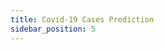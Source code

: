 ```yaml
---
title: Covid-19 Cases Prediction
sidebar_position: 5
---
```


<!--
This project is a simple ML model that provide an accurate prediction of epidemics, which is essential for obtaining information on the likely spread and consequences of infectious diseases.

We will predict the state of Covid-19 cases for the next 30 days _(for the dataset we are working with)_.

## 1. Collecting Data

Let's download this two datasets:

- [1st Dataset](https://www.kaggle.com/andradaolteanu/country-mapping-iso-continent-region/download)
- [2nd Dataset](https://www.kaggle.com/antgoldbloom/covid19-data-from-john-hopkins-university/download)

![image](https://user-images.githubusercontent.com/72823374/185769110-f7ccb860-d956-4867-afc8-a292528ecadc.png)

Let's create two dataframes:

```python title="main.py"
import pandas as pd

df0 = pd.read_csv("../input/covid19-data-from-john-hopkins-university/CONVENIENT_global_confirmed_cases.csv")
df1 = pd.read_csv("../input/covid19-data-from-john-hopkins-university/CONVENIENT_global_deaths.csv")
```

Let's see how they look like:

```python title="main.py"
df0.head()
```

![image](https://user-images.githubusercontent.com/72823374/185769154-92f94c2c-8a97-4669-9bdd-f54a209023b2.png)

```python title="main.py"
df1.head()
```

![image](https://user-images.githubusercontent.com/72823374/185769169-dddb6213-ef37-4738-88cf-a61c7421f4a3.png)

## 2. Data Preparation

We will combine our two dataframes to create our own dataset.

```python title="main.py"
world_df = pd.DataFrame({"Country":[], "Cases":[]})
world_df["Country"] = df0.iloc[:,1:].columns
cases = []
for i in world["Country"]:
    cases.append(pd.to_numeric(df0[i][1:]).sum())
world_df["Cases"] = cases

country_list = list(world_df["Country"].values)
idx = 0
for i in country_list:
    sayac = 0
    for j in i:
        if j == "."
            i = i[:sayac]
            country_list[idx] = i
        elif j == "(":
            i = i[:sayac-1]
            country_list[idx] = i
        else:
            sayac += 1
    idx += 1
world_df["Country"] = country_list
world_df = world_df.groupby("Country")["Cases"].sum().reset_index()
world_df.head()
continent = pd.read_csv("continents2.csv")
continent["name"] = continent["name"].str.upper()
``` -->
